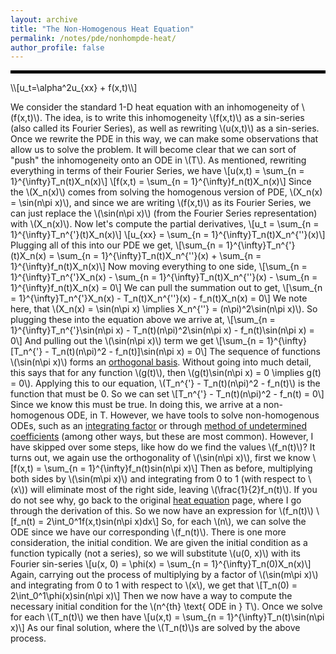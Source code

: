 ```yaml
---
layout: archive
title: "The Non-Homogenous Heat Equation"
permalink: /notes/pde/nonhompde-heat/
author_profile: false
--- 
```

<hr style="border: 2px solid black;">
\\[u_t=\alpha^2u_{xx} + f(x,t)\\] 

We consider the standard 1-D heat equation with an inhomogeneity of \\(f(x,t)\\). The idea, is to write this inhomogeneity \\(f(x,t)\\) as a sin-series (also called its Fourier Series), as well as rewriting \\(u(x,t)\\) as a sin-series. Once we rewrite the PDE in this way, we can make some observations that allow us to solve the problem. It will become clear that we can sort of "push" the inhomogeneity onto an ODE in \\(T\\). As mentioned, rewriting everything in terms of their Fourier Series, we have
\\[u(x,t) = \sum_{n = 1}^{\infty}T_n(t)X_n(x)\\]
\\[f(x,t) = \sum_{n = 1}^{\infty}f_n(t)X_n(x)\\]
Since the \\(X_n(x)\\) comes from solving the homogenous version of PDE, \\(X_n(x) = \sin(n\pi x)\\), and since we are writing \\(f(x,t)\\) as its Fourier Series, we can just replace the \\(\sin(n\pi x)\\) (from the Fourier Series representation) with \\(X_n(x)\\). Now let's compute the partial derivatives, 
\\[u_t = \sum_{n = 1}^{\infty}T_n^{\'}(t)X_n(x)\\]
\\[u_{xx} = \sum_{n = 1}^{\infty}T_n(t)X_n^{\''}(x)\\]
Plugging all of this into our PDE we get,
\\[\sum_{n = 1}^{\infty}T_n^{\'}(t)X_n(x) = \sum_{n = 1}^{\infty}T_n(t)X_n^{\''}(x) + \sum_{n = 1}^{\infty}f_n(t)X_n(x)\\]
Now moving everything to one side,
\\[\sum_{n = 1}^{\infty}T_n^{\'}X_n(x) - \sum_{n = 1}^{\infty}T_n(t)X_n^{\''}(x) - \sum_{n = 1}^{\infty}f_n(t)X_n(x) = 0\\]
We can pull the summation out to get,
\\[\sum_{n = 1}^{\infty}T_n^{\'}X_n(x) - T_n(t)X_n^{\''}(x) - f_n(t)X_n(x) = 0\\]
We note here, that \\(X_n(x) = \sin(n\pi x) \implies X_n^{\''} = (n\pi)^2\sin(n\pi x)\\). So plugging these into the equation above we arrive at, 
\\[\sum_{n = 1}^{\infty}T_n^{\'}\sin(n\pi x) - T_n(t)(n\pi)^2\sin(n\pi x) - f_n(t)\sin(n\pi x) = 0\\]
And pulling out the \\(\sin(n\pi x)\\) term we get
\\[\sum_{n = 1}^{\infty}\[T_n^{\'} - T_n(t)(n\pi)^2 - f_n(t)\]\sin(n\pi x) = 0\\]
The sequence of functions \\(\sin(n\pi x)\\) forms an [orthogonal basis](https://en.wikipedia.org/wiki/Orthogonal_basis). Without going into much detail, this says that for any function \\(g(t)\\), then \\(g(t)\sin(n\pi x) = 0 \implies  g(t) = 0\\). Applying this to our equation, \\(T_n^{\'} - T_n(t)(n\pi)^2 - f_n(t)\\) is the function that must be 0. So we can set \\[T_n^{\'} - T_n(t)(n\pi)^2 - f_n(t) = 0\\] Since we know this must be true. In doing this, we arrive at a non-homogenous ODE, in T. However, we have tools to solve non-homogenous ODEs, such as an [integrating factor](https://en.wikipedia.org/wiki/Integrating_factor) or through [method of undetermined coefficients](https://en.wikipedia.org/wiki/Method_of_undetermined_coefficients) (among other ways, but these are most common). 
However, I have skipped over some steps, like how do we find the values \\(f_n(t)\\)? It turns out, we again use the orthogonality of \\(\sin(n\pi x)\\), first we know
\\[f(x,t) = \sum_{n = 1}^{\infty}f_n(t)sin(n\pi x)\\]
Then as before, multiplying both sides by \\(\sin(m\pi x)\\) and integrating from 0 to 1 (with respect to \\(x\\)) will eliminate most of the right side, leaving \\(\frac{1}{2}f_n(t)\\). If you do not see why, go back to the original [heat equation](heatequation.md) page, where I go through the derivation of this. So we now have an expression for \\(f_n(t)\\)
\\[f_n(t) = 2\int_0^1f(x,t)sin(n\pi x)dx\\]
So, for each \\(n\\), we can solve the ODE since we have our corresponding \\(f_n(t)\\). There is one more consideration, the initial condition. We are given the initial condition as a function typically (not a series), so we will substitute \\(u(0, x)\\) with its Fourier sin-series
\\[u(x, 0) = \phi(x) = \sum_{n = 1}^{\infty}T_n(0)X_n(x)\\]
Again, carrying out the process of multiplying by a factor of \\(\sin(m\pi x)\\) and integrating from 0 to 1 with respect to \\(x\\), we get that
\\[T_n(0) = 2\int_0^1\phi(x)sin(n\pi x)\\]
Then we now have a way to compute the necessary initial condition for the \\(n^{th} \text{ ODE in } T\\).
Once we solve for each \\(T_n(t)\\) we then have \\[u(x,t) = \sum_{n = 1}^{\infty}T_n(t)\sin(n\pi x)\\]
As our final solution, where the \\(T_n(t)\\)s are solved by the above process.
